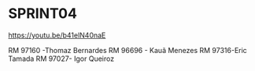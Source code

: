 # SPRINT04
https://youtu.be/b41elN40naE


RM 97160 -Thomaz Bernardes
RM 96696 - Kauã Menezes
RM 97316-Eric Tamada
RM 97027- Igor Queiroz


